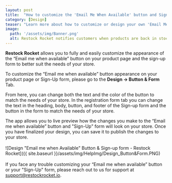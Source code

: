 ```yaml
---
layout: post
title:  "How to customize the 'Email Me When Available' button and Sign-Up form?"
category: [Design]
teaser: "Learn more about how to customize or design your own 'Email Me When Available' button and Sign-up form"
image:
  path: '/assets/img/Banner.png'
  alt: Restock Rocket notifies customers when products are back in stock
---
```

**Restock Rocket** allows you to fully and easily customize the appearance of the “Email me when available” button on your product page and the sign-up form to better suit the needs of your store.

To customize the “Email me when available” button appearance on your product page or Sign-Up form, please go to the **Design -> Button & Form** Tab.

From here, you can change both the text and the color of the button to match the needs of your store. In the registration form tab you can change the text in the heading, body, button, and footer of the Sign-up form and the button in the form to match the needs of your store.

The app allows you to live preview how the changes you make to the “Email me when available” button and "Sign-Up" form will look on your store. Once you have finalized your design, you can save it to publish the changes to your store.
<br/>
<br/>
![Design "Email me when Available" Button & Sign-up form - Restock Rocket]({{ site.baseurl }}/assets/img/HelpImg/Design_Button&Form.PNG)
<br/>
<br/>
 If you face any trouble customizing your “Email me when available” button or your "Sign-Up" form, please reach out to us for support at <a href="mailto:support@restockrocket.io">support@restockrocket.io</a>.
